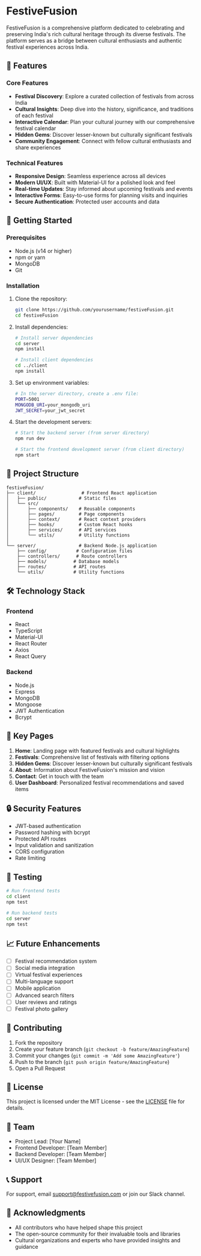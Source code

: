 # FestiveFusion

FestiveFusion is a comprehensive platform dedicated to celebrating and preserving India's rich cultural heritage through its diverse festivals. The platform serves as a bridge between cultural enthusiasts and authentic festival experiences across India.

## 🌟 Features

### Core Features

- **Festival Discovery**: Explore a curated collection of festivals from across India
- **Cultural Insights**: Deep dive into the history, significance, and traditions of each festival
- **Interactive Calendar**: Plan your cultural journey with our comprehensive festival calendar
- **Hidden Gems**: Discover lesser-known but culturally significant festivals
- **Community Engagement**: Connect with fellow cultural enthusiasts and share experiences

### Technical Features

- **Responsive Design**: Seamless experience across all devices
- **Modern UI/UX**: Built with Material-UI for a polished look and feel
- **Real-time Updates**: Stay informed about upcoming festivals and events
- **Interactive Forms**: Easy-to-use forms for planning visits and inquiries
- **Secure Authentication**: Protected user accounts and data

## 🚀 Getting Started

### Prerequisites

- Node.js (v14 or higher)
- npm or yarn
- MongoDB
- Git

### Installation

1. Clone the repository:

   ```bash
   git clone https://github.com/yourusername/festiveFusion.git
   cd festiveFusion
   ```

2. Install dependencies:

   ```bash
   # Install server dependencies
   cd server
   npm install

   # Install client dependencies
   cd ../client
   npm install
   ```

3. Set up environment variables:

   ```bash
   # In the server directory, create a .env file:
   PORT=5001
   MONGODB_URI=your_mongodb_uri
   JWT_SECRET=your_jwt_secret
   ```

4. Start the development servers:

   ```bash
   # Start the backend server (from server directory)
   npm run dev

   # Start the frontend development server (from client directory)
   npm start
   ```

## 📁 Project Structure

```
festiveFusion/
├── client/                 # Frontend React application
│   ├── public/            # Static files
│   └── src/
│       ├── components/    # Reusable components
│       ├── pages/         # Page components
│       ├── context/       # React context providers
│       ├── hooks/         # Custom React hooks
│       ├── services/      # API services
│       └── utils/         # Utility functions
│
└── server/                # Backend Node.js application
    ├── config/           # Configuration files
    ├── controllers/      # Route controllers
    ├── models/          # Database models
    ├── routes/          # API routes
    └── utils/           # Utility functions
```

## 🛠️ Technology Stack

### Frontend

- React
- TypeScript
- Material-UI
- React Router
- Axios
- React Query

### Backend

- Node.js
- Express
- MongoDB
- Mongoose
- JWT Authentication
- Bcrypt

## 📱 Key Pages

1. **Home**: Landing page with featured festivals and cultural highlights
2. **Festivals**: Comprehensive list of festivals with filtering options
3. **Hidden Gems**: Discover lesser-known but culturally significant festivals
4. **About**: Information about FestiveFusion's mission and vision
5. **Contact**: Get in touch with the team
6. **User Dashboard**: Personalized festival recommendations and saved items

## 🔒 Security Features

- JWT-based authentication
- Password hashing with bcrypt
- Protected API routes
- Input validation and sanitization
- CORS configuration
- Rate limiting

## 🧪 Testing

```bash
# Run frontend tests
cd client
npm test

# Run backend tests
cd server
npm test
```

## 📈 Future Enhancements

- [ ] Festival recommendation system
- [ ] Social media integration
- [ ] Virtual festival experiences
- [ ] Multi-language support
- [ ] Mobile application
- [ ] Advanced search filters
- [ ] User reviews and ratings
- [ ] Festival photo gallery

## 🤝 Contributing

1. Fork the repository
2. Create your feature branch (`git checkout -b feature/AmazingFeature`)
3. Commit your changes (`git commit -m 'Add some AmazingFeature'`)
4. Push to the branch (`git push origin feature/AmazingFeature`)
5. Open a Pull Request

## 📝 License

This project is licensed under the MIT License - see the [LICENSE](LICENSE) file for details.

## 👥 Team

- Project Lead: [Your Name]
- Frontend Developer: [Team Member]
- Backend Developer: [Team Member]
- UI/UX Designer: [Team Member]

## 📞 Support

For support, email support@festivefusion.com or join our Slack channel.

## 🙏 Acknowledgments

- All contributors who have helped shape this project
- The open-source community for their invaluable tools and libraries
- Cultural organizations and experts who have provided insights and guidance
